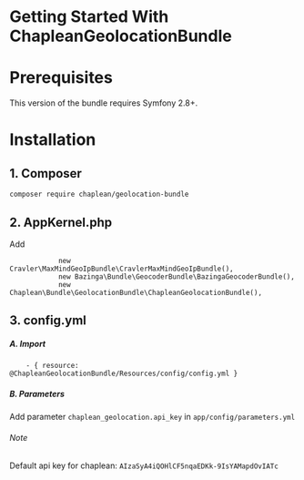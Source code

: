 Getting Started With ChapleanGeolocationBundle
==============================================

# Prerequisites

This version of the bundle requires Symfony 2.8+.

# Installation

## 1. Composer

```
composer require chaplean/geolocation-bundle
```

## 2. AppKernel.php

Add
```
            new Cravler\MaxMindGeoIpBundle\CravlerMaxMindGeoIpBundle(),
            new Bazinga\Bundle\GeocoderBundle\BazingaGeocoderBundle(),
            new Chaplean\Bundle\GeolocationBundle\ChapleanGeolocationBundle(),
```

## 3. config.yml

##### A. Import

```
    - { resource: @ChapleanGeolocationBundle/Resources/config/config.yml }
```

##### B. Parameters

Add parameter `chaplean_geolocation.api_key` in `app/config/parameters.yml`

###### Note

Default api key for chaplean: `AIzaSyA4iQOHlCF5nqaEDKk-9IsYAMapdOvIATc`
